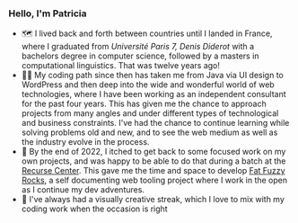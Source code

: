 ### Hello, I'm Patricia

- 🗺️  I lived back and forth between countries until I landed in France, where I graduated from _Université Paris 7, Denis Diderot_ with a bachelors degree in computer science, followed by a masters in computational linguistics. That was twelve years ago!
- 👩‍💻 My coding path since then has taken me from Java via UI design to WordPress and then deep into the wide and wonderful world of web technologies, where I have been working as an independent consultant for the past four years. This has given me the chance to approach projects from many angles and under different types of technological and business constraints. I've had the chance to continue learning while solving problems old and new, and to see the web medium as well as the industry evolve in the process.
- 🌈 By the end of 2022, I itched to get back to some focused work on my own projects, and was happy to be able to do that during a batch at the [Recurse Center](https://www.recurse.com). This gave me the time and space to develop [Fat Fuzzy Rocks](https://rocks.pages.dev/), a self documenting web tooling project where I work in the open as I continue my dev adventures.
- 🎨 I've always had a visually creative streak, which I love to mix with my coding work when the occasion is right

<!--

Here are some ideas to get you started:

- 🔭 I’m currently working on ...
- 🌱 I’m currently learning ...
- 👯 I’m looking to collaborate on ...
- 🤔 I’m looking for help with ...
- 💬 Ask me about ...
- 📫 How to reach me: ...
- 😄 Pronouns: ...
- ⚡ Fun fact: ...
-->
